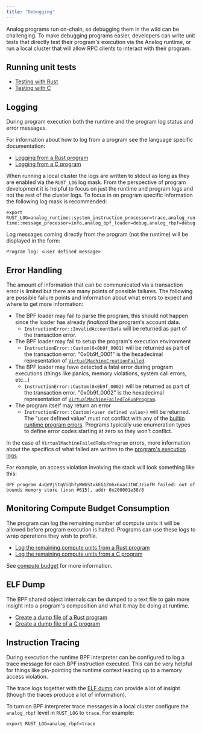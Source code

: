 ```yaml
---
title: "Debugging"
---
```


Analog programs run on-chain, so debugging them in the wild can be challenging.
To make debugging programs easier, developers can write unit tests that directly
test their program's execution via the Analog runtime, or run a local cluster
that will allow RPC clients to interact with their program.

## Running unit tests

- [Testing with Rust](developing-rust.md#how-to-test)
- [Testing with C](developing-c.md#how-to-test)

## Logging

During program execution both the runtime and the program log status and error
messages.

For information about how to log from a program see the language specific
documentation:

- [Logging from a Rust program](developing-rust.md#logging)
- [Logging from a C program](developing-c.md#logging)

When running a local cluster the logs are written to stdout as long as they are
enabled via the `RUST_LOG` log mask. From the perspective of program
development it is helpful to focus on just the runtime and program logs and not
the rest of the cluster logs. To focus in on program specific information the
following log mask is recommended:

`export RUST_LOG=analog_runtime::system_instruction_processor=trace,analog_runtime::message_processor=info,analog_bpf_loader=debug,analog_rbpf=debug`

Log messages coming directly from the program (not the runtime) will be
displayed in the form:

`Program log: <user defined message>`

## Error Handling

The amount of information that can be communicated via a transaction error is
limited but there are many points of possible failures. The following are
possible failure points and information about what errors to expect and where to
get more information:

- The BPF loader may fail to parse the program, this should not happen since the
  loader has already _finalized_ the program's account data.
  - `InstructionError::InvalidAccountData` will be returned as part of the
    transaction error.
- The BPF loader may fail to setup the program's execution environment
  - `InstructionError::Custom(0x0b9f_0001)` will be returned as part of the
    transaction error. "0x0b9f_0001" is the hexadecimal representation of
    [`VirtualMachineCreationFailed`](https://github.com/analog/testnet/blob/bc7133d7526a041d1aaee807b80922baa89b6f90/programs/bpf_loader/src/lib.rs#L44).
- The BPF loader may have detected a fatal error during program executions
  (things like panics, memory violations, system call errors, etc...)
  - `InstructionError::Custom(0x0b9f_0002)` will be returned as part of the
    transaction error. "0x0b9f_0002" is the hexadecimal representation of
    [`VirtualMachineFailedToRunProgram`](https://github.com/analog/testnet/blob/bc7133d7526a041d1aaee807b80922baa89b6f90/programs/bpf_loader/src/lib.rs#L46).
- The program itself may return an error
  - `InstructionError::Custom(<user defined value>)` will be returned. The
    "user defined value" must not conflict with any of the [builtin runtime
    program
    errors](https://github.com/analog/testnet/blob/bc7133d7526a041d1aaee807b80922baa89b6f90/sdk/program/src/program_error.rs#L87).
    Programs typically use enumeration types to define error codes starting at
    zero so they won't conflict.

In the case of `VirtualMachineFailedToRunProgram` errors, more information about
the specifics of what failed are written to the [program's execution
logs](debugging.md#logging).

For example, an access violation involving the stack will look something like
this:

`BPF program 4uQeVj5tqViQh7yWWGStvkEG1Zmhx6uasJtWCJziofM failed: out of bounds memory store (insn #615), addr 0x200001e38/8`

## Monitoring Compute Budget Consumption

The program can log the remaining number of compute units it will be allowed
before program execution is halted. Programs can use these logs to wrap
operations they wish to profile.

- [Log the remaining compute units from a Rust
  program](developing-rust.md#compute-budget)
- [Log the remaining compute units from a C
  program](developing-c.md#compute-budget)

See [compute budget](developing/programming-model/runtime.md#compute-budget)
for more information.

## ELF Dump

The BPF shared object internals can be dumped to a text file to gain more
insight into a program's composition and what it may be doing at runtime.

- [Create a dump file of a Rust program](developing-rust.md#elf-dump)
- [Create a dump file of a C program](developing-c.md#elf-dump)

## Instruction Tracing

During execution the runtime BPF interpreter can be configured to log a trace
message for each BPF instruction executed. This can be very helpful for things
like pin-pointing the runtime context leading up to a memory access violation.

The trace logs together with the [ELF dump](#elf-dump) can provide a lot of
insight (though the traces produce a lot of information).

To turn on BPF interpreter trace messages in a local cluster configure the
`analog_rbpf` level in `RUST_LOG` to `trace`. For example:

`export RUST_LOG=analog_rbpf=trace`
